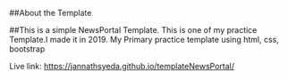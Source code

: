 ##About the Template

##This is a simple NewsPortal Template. This is one of my practice Template.I made it in 2019. My Primary practice template using html, css, bootstrap

Live link:  https://jannathsyeda.github.io/templateNewsPortal/



